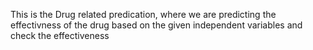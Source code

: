 This is the Drug related predication, where we are predicting the effectivness of the drug based on the given independent variables and check the effectiveness
